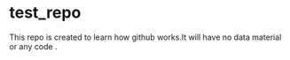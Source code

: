 # test_repo
This repo is created to learn how github works.It will have no data material or any code .
